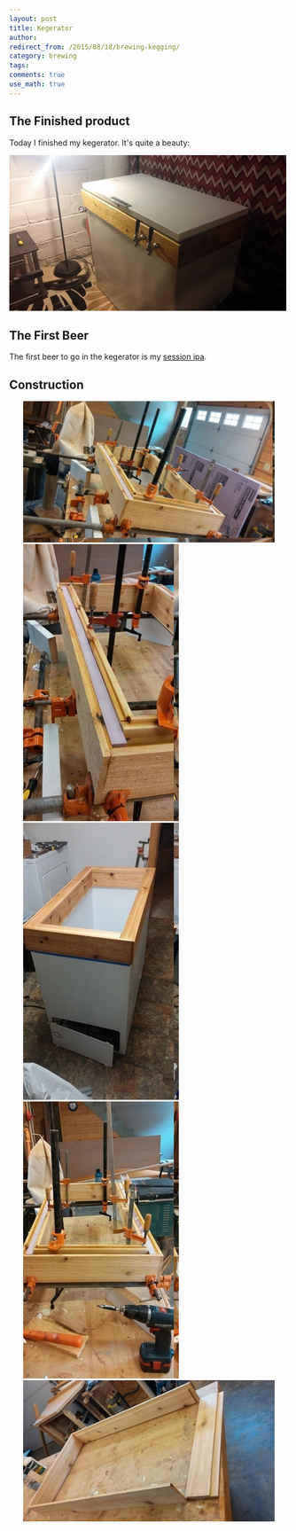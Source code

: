 ```yaml
---
layout: post
title: Kegerator
author:
redirect_from: /2015/08/18/brewing-kegging/
category: brewing
tags: 
comments: true
use_math: true
---
```


## The Finished product

Today I finished my kegerator. It's quite a beauty:

<img src="/images/2015-08-18/kegerator/kegerator_2.jpg"/>

## The First Beer

The first beer to go in the kegerator is my [session ipa](https://www.brewtoad.com/recipes/session-ipa-177).

## Construction

<div class="variable-width">
  <div> <img src="/images/2015-08-18/kegerator/kegerator_0.jpg"/> </div>
  <div> <img src="/images/2015-08-18/kegerator/kegerator_1.jpg"/> </div>
  <div> <img src="/images/2015-08-18/kegerator/kegerator_3.jpg"/> </div>
  <div> <img src="/images/2015-08-18/kegerator/kegerator_4.jpg"/> </div>
  <div> <img src="/images/2015-08-18/kegerator/kegerator_5.jpg"/> </div>
</div>

<style>
    .slick-prev:before, .slick-next:before { 
        color:blue !important;
    }
    .slider {margin: 10%;}
.variable-width {
    width: 90%;
    margin: auto;
}
</style>

<script>

    $('.variable-width').slick({
      dots: true,
      infinite: true,
      speed: 300,
      slidesToShow: 1,
      centerMode: true,
      variableWidth: true
    });
</script>














